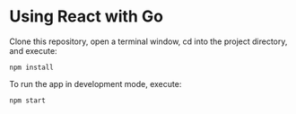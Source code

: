 # Using React with Go

Clone this repository, open a terminal window, cd into the project directory, and execute:

~~~
npm install
~~~

To run the app in development mode, execute:

~~~
npm start
~~~